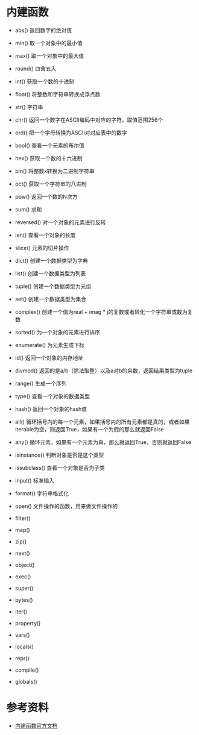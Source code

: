 # 内建函数

* abs()	返回数字的绝对值  
* min() 取一个对象中的最小值
* max() 取一个对象中的最大值
* round() 四舍五入
* int() 获取一个数的十进制
* float() 将整数和字符串转换成浮点数
* str() 字符串
* chr()	返回一个数字在ASCII编码中对应的字符，取值范围256个
* ord()	把一个字母转换为ASCII对对应表中的数字
* bool()	 查看一个元素的布尔值
* hex() 获取一个数的十六进制
* bin() 将整数x转换为二进制字符串
* oct() 获取一个字符串的八进制
* pow() 返回一个数的N次方
* sum() 求和
* reversed() 对一个对象的元素进行反转
* len()	查看一个对象的长度
* slice()	元素的切片操作

* dict()	 创建一个数据类型为字典
* list()	创建一个数据类型为列表
* tuple() 创建一个数据类型为元组
* set() 创建一个数据类型为集合
* complex()	 创建一个值为real + imag * j的复数或者转化一个字符串或数为复数
* sorted()	为一个对象的元素进行排序
* enumerate()	为元素生成下标
* id()	返回一个对象的内存地址
* divmod()	返回的是a/b（除法取整）以及a对b的余数，返回结果类型为tuple
* range() 生成一个序列
* type()	查看一个对象的数据类型
* hash()	返回一个对象的hash值

* all()	循环括号内的每一个元素，如果括号内的所有元素都是真的，或者如果iterable为空，则返回True，如果有一个为假的那么就返回False
* any() 循环元素，如果有一个元素为真，那么就返回True，否则就返回False

* isinstance() 判断对象是否是这个类型
* issubclass()	查看一个对象是否为子类
* input() 标准输入
* format() 字符串格式化
* open()	 文件操作的函数，用来做文件操作的 

* filter()
* map()
* zip()	

* next()
* object()
* exec()		
* super()
* bytes()	
* iter()	
* property()	
* vars()
* locals()	
* repr()	
* compile()
* globals() 

# 参考资料

* [内建函数官方文档](https://docs.python.org/3/library/functions.html)

